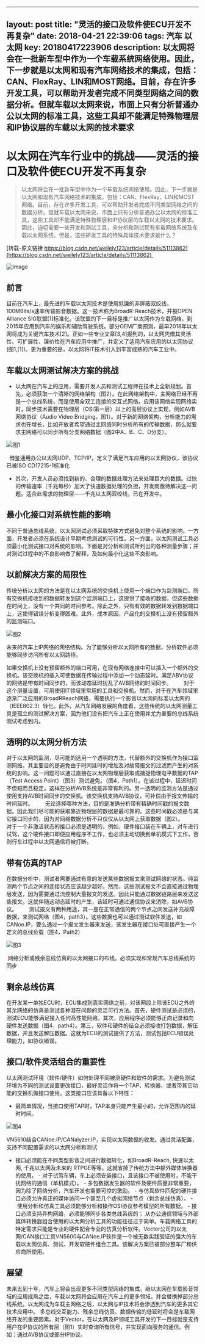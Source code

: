 
---
layout: post
title: "灵活的接口及软件使ECU开发不再复杂"
date: 2018-04-21 22:39:06
tags: 汽车 以太网
key: 20180417223906
description: 以太网将会在一批新车型中作为一个车载系统网络使用。因此，下一步就是以太网和现有汽车网络技术的集成，包括：CAN、FlexRay、LIN和MOST网络。目前，存在许多开发工具，可以帮助开发者完成不同类型网络之间的数据分析。但就车载以太网来说，市面上只有分析普通办公以太网的标准工具，这些工具却不能满足特殊物理层和IP协议层的车载以太网的技术要求
---

# 以太网在汽车行业中的挑战——灵活的接口及软件使ECU开发不再复杂

> 以太网将会在一批新车型中作为一个车载系统网络使用。因此，下一步就是以太网和现有汽车网络技术的集成，包括：CAN、FlexRay、LIN和MOST网络。目前，存在许多开发工具，可以帮助开发者完成不同类型网络之间的数据分析。但就车载以太网来说，市面上只有分析普通办公以太网的标准工具，这些工具却不能满足特殊物理层和IP协议层的车载以太网的技术要求。因此，迫切需要一些开发和测试工具，来分析和测试现有车载网络系统及车载以太网系统。但是，这些研发工具的特殊具体技术要求是什么？

[转载-原文链接 https://blog.csdn.net/weilely123/article/details/51113862](https://blog.csdn.net/weilely123/article/details/51113862) 

![image](http://upload-images.jianshu.io/upload_images/4938916-0a802b0450972d45.jpg?imageMogr2/auto-orient/strip%7CimageView2/2/w/1240)

## 前言
目前在汽车上，最先进的车载以太网技术是使用低廉的非屏蔽双绞线， 100MBits/s速率传输影音数据。这一技术称为BroadR-Reach技术，并被OPEN Alliance SIG联盟[1]标准化。该联盟的下一目标是推广以太网作为车载网络，到2015年应用到汽车的娱乐和辅助驾驶系统。部分OEM厂商预测，最早2018年以太网将成为关键汽车技术[2]。正如一些专业文章[3,4]报到的，以太网凭借其灵活性、可扩展性、廉价性在汽车应用中推广，并定义了适用汽车应用的以太网协议(图1,[1])。更为重要的是，以太网将IT技术引入到丰富成熟的汽车工业中。
## 车载以太网测试解决方案的挑战
- 以太网在汽车上的应用，需要开发人员和测试工程师在技术上全新规划。首先，必须获取一个清晰的网络架构（图2）。在此网络架构中，主网络已经不再是一个总线系统，而是使用全双工连接的交互式网络。应用该网络实现网络实时，同步技术需要在物理层（OSI第一层）以上的高层协议上实现，例如AVB网络协议（Audio Video Bridging，图1）。对于新的网络架构，分析能力的需求也在增长，比如开放者希望通过主网络同时分析所有的传输数据，那么就要求主网络可以同步所有分支网络数据（图2中A、B、C、D分支）。

![图1](http://upload-images.jianshu.io/upload_images/4938916-fd82fdbdb7989413.jpg?imageMogr2/auto-orient/strip%7CimageView2/2/w/1240)

  
借鉴通用办公以太网UDP、TCP/IP，定义了满足汽车应用的以太网协议，该协议已被ISO CD17215-1标准化

- 其次，开发人员必须找到新的、合理的数据处理方法来处理巨大的数据。过快的传输速率（千兆每秒）加大了快速数据处理的负担，开发商亟待解决这一问题。适合此需求的物理层——千兆以太网双绞线，已在开发中。
## 最小化接口对系统性能的影响
不同于普通总线系统，以太网测试必须采取特殊方式避免对整个系统的影响。一方面，开发者必须在系统设计早期考虑测试的可行性。另一方面，以太网测试工具必须最小化测试接口对系统的影响。下面是对分析和测试所列出的各种测量步骤；并对测试过程中的不良影响做了解释，及如何最小化这些不良影响。
## 以前解决方案的局限性
传统分析以太网的方法是在以太网系统的交换机上使用一个端口作为监测端口。所有交换机接收到的数据转发到这个监测端口上，这提供了接收的数据，但这些数据在时间上，没有一个共同的时间参考。除此之外，只有有效的数据转发到数据端口上，这使得错误分析变得困难。此外，成本原因，产品化的交换机上没有预留额外的监测端口。

![图2](http://upload-images.jianshu.io/upload_images/4938916-d9fba65f4dc9f64f.jpg?imageMogr2/auto-orient/strip%7CimageView2/2/w/1240)

未来的汽车上IP网络的网络结构。为了能够分析以太网所有的数据，分析软件必须能够同步访问所有以太网路径。

如果交换机上没有预留额外的端口可用，在现有网络连接中可以插入一个额外的交换机。该交换机的插入可使数据在传输过程中添加一个动态延时。满足ABV协议的网络是带有时间同步的，而该动态延时扰乱了AVB网络的时间同步。
       对于这个测量设置，可用使用IT领域里常用的工具和交换机。然而，对于在汽车领域里逐渐广泛应用的BroadRReach网络，需要执行一个影音以太网向标准以太网的（IEEE802.3）转化。此外，从汽车网络发展的角度看，这些传统的以太网测量工具是孤立的测试解决方案，因为他们没有把汽车上正在使用并尤为重要的总线系统测试考虑到内。
## 透明的以太网分析方法
对于以太网的监测，尽可能的选用一个透明的方法，代替额外的交换机作为接口监测网络。其主要目的是避免由于时间延时的增加及对故障报文的过滤而产生的对系统的影响。这一问题可以通过直接在以太网物理层获取或捕捉物理电平数据的TAP（Test Access Point）（图3）测试避免。（图4，Path1）。在该过程中，延迟时间不但短而且稳定，这样在分析AVB系统是非常有利的。另一透明的监测方法是通过使用支持AVB时间同步的交换机。该交换机支持AVB协议，可补偿由于报文传输的时间延时。
       无论选择哪种方法，目的是准确分析带有精确时间戳的报文数据。因此我们尽可能的获取靠近物理层的数据是最可靠的。这些时间戳必须是与其它接口同步的，因为对网络数据分析不只仅仅从以太网上获取数据（图2）。
       对于一个非激活状态的接口必须是透明的，例如，硬件接口装在车辆上，对车进行试驾，这个硬件接口即便应用程序不工作，也必须主动切换到单机模式下工作，否则行车过程中以太网通信将被打断。

## 带有仿真的TAP
在数据分析中，测试者需要通过有意的发送某些数据报文来测试网络的状态。纯监测两个节点之间的连接状态应该越少越好。然而，这些测试报文不会直接通过物理层发送，因为需要通过流控制大量报文的发送。因此只能通过数据链路层来发送这些报文。这就伴随这动态延时的产生，该延时可通过通信协议来消除，如AVB协议。
       测试报文有两种用途，其一是在正常通信的两个节点之间发送补充故障数据，来测试网络（图4，path3）。这些数据也可以通过测试软件发送，如CANoe.IP，要么通过一个报文发生器来发送，该发生器在接口处可直接产生一个定义的总线负载（图4，Path2）

![图3](http://upload-images.jianshu.io/upload_images/4938916-aa9c5f3dce83544d.jpg?imageMogr2/auto-orient/strip%7CimageView2/2/w/1240)

 网络分析或残余总线仿真的以太网接口的布线。必须实现和常规汽车总线系统的同步

## 剩余总线仿真
在开发某一单独ECU时，ECU集成到真实网络之前，对该网段上除该ECU之外的其余网络的仿真是测试各种潜在问题的灵活可行方法。首先，硬件测试是必须的，测试ECU能够满足接入任何高性能网络。其次，应用程序必须能够正向记录和向硬件发送数据（图4，path4）。第三，软件和硬件的结合必须接收打包数据，解压数据，并且发送解压数据。这就为ECU的测试提供了方法，测试包括ECU错误处理能力，如协议错误。

## 接口/软件灵活组合的重要性
以太网测试环境（软件/硬件）如何处理不同被测硬件和软件的需求。为避免测试环境为不同的测试设置更改接口，最好灵活作将一个TAP、转换器、或者带其它功能的交换机做接口使用。这类接口应该具备以下特性：
- 最简单情况，当接口使用TAP时，TAP本身只能产生最小的，允许范围内的延时时间。

![图4](http://upload-images.jianshu.io/upload_images/4938916-a28d5408c6652704.jpg?imageMogr2/auto-orient/strip%7CimageView2/2/w/1240)

VN5610结合CANoe.IP/CANalyzer.IP，实现以太网数据的收发。通过灵活配置，支持不同配置需求的以太网分析和测试

- 接口必须能在不同类型影音之间进行数据转化，如BroadR-Reach, 快速以太网, 千兆以太网及未来的 RTPGE等等。这就省掉了传统方法中额外媒体转换器的使用。
- 对于试驾车辆，车上必须安装接口，且该接口不被使用时，不能干扰网络的通信（单机模式）。
- 多包数据发生器的软件及硬件质量非常重要，因为除了网络分析，汽车开发也需要可控的激励。
- 与仿真软件匹配的硬件接口必须允许真正的媒体访问一个甚至几个虚拟网络节点（剩余总线仿真）。
- 使用分析和仿真工具必须能够分析和操作OSI协议参考模型的所有数据。
- 接口必须支持异构网络，必须能够同步各类总线系统的；
从办公通信领域与外部媒体转换器组合使用的以太网分析工具的功能往往过于简单。车载网络工具的特定需求只能是专业的硬件配合专业的仿真分析软件。Vector公司的以太网/CAN接口工具VN5600与CANoe.IP软件是一个被无数实践验证的强大的车载以太网仿真、测试、开发软硬件组合工具。该解决方案已被部分整车厂和供应商所使用。

## 展望
未来五到十年，汽车上将会出现更多不同类型网络的集成。继以太网在车载影音领域的应用成熟之后，车载以太网将会应用在汽车上的更多领域，并会替换掉部分总线系统。以太网成为车载主网络之后，以太网与IP技术将会渗透到汽车的更多其它技术应用中。
多总线交互能力、残余总线仿真、数据传输的低延时将会是车载网络开发的重要因素。对于Vector，在以太网及IP领域工具开发的下一目标就是支持用户在IP协议的所有层（图1）实时查询所有信号，并实现面向服务的通信。例如：通过AVB协议或部分IP协议。
